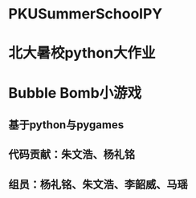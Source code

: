 # PKUSummerSchoolPY
# 北大暑校python大作业
# Bubble Bomb小游戏
## 基于python与pygames
## 代码贡献：朱文浩、杨礼铭
## 组员：杨礼铭、朱文浩、李韶威、马瑶
